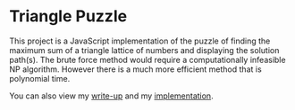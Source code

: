 Triangle Puzzle
===============

This project is a JavaScript implementation of the puzzle of finding the maximum sum of a triangle lattice of numbers and displaying the solution path(s). The brute force method would require a computationally infeasible NP algorithm. However there is a much more efficient method that is polynomial time.

You can also view my <a href="http://kevinjlin.tumblr.com/post/31236954309/" target="_blank">write-up</a> and my <a href="http://kevinjlin.tumblr.com/triangle-puzzle" target="_blank">implementation</a>.
